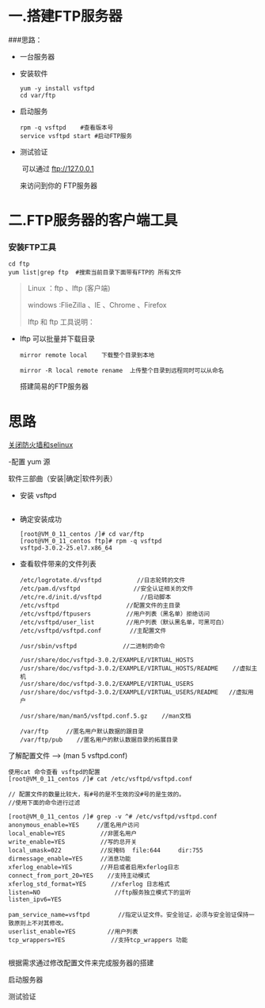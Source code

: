 # 一.搭建FTP服务器

###思路：

- 一台服务器

- 安装软件

  ```
  yum -y install vsftpd
  cd var/ftp
  ```

- 启动服务

  ```
  rpm -q vsftpd    #查看版本号
  service vsftpd start #启动FTP服务
  ```

- 测试验证

  ​	可以通过 ftp://127.0.0.1

  来访问到你的 FTP服务器

# 二.FTP服务器的客户端工具

### 安装FTP工具

```
cd ftp
yum list|grep ftp  #搜索当前目录下面带有FTP的 所有文件
```

> Linux ：ftp  、lftp (客户端)
>
> windows :FlieZilla  、IE 、Chrome 、Firefox
>
> lftp 和  ftp 工具说明：

- lftp 可以批量并下载目录

  `mirror remote local    下载整个目录到本地`

  `mirror -R local remote rename  上传整个目录到远程同时可以从命名`







  搭建简易的FTP服务器

# 思路

 [关闭防火墙和selinux](Linux操作/Linux如何关闭防火墙.md)

-配置 yum 源



 软件三部曲（安装|确定|软件列表）

- 安装 vsftpd

  ```
  
  ```

- 确定安装成功

  ```
  [root@VM_0_11_centos /]# cd var/ftp
  [root@VM_0_11_centos ftp]# rpm -q vsftpd
  vsftpd-3.0.2-25.el7.x86_64
  ```

  

- 查看软件带来的文件列表

  ```
  /etc/logrotate.d/vsftpd          //日志轮转的文件
  /etc/pam.d/vsftpd               //安全认证相关的文件
  /etc/re.d/init.d/vsftpd           //启动脚本
  /etc/vsftpd                   //配置文件的主目录                
  /etc/vsftpd/ftpusers          //用户列表（黑名单）拒绝访问
  /etc/vsftpd/user_list         //用户列表（默认黑名单，可黑可白）
  /etc/vsftpd/vsftpd.conf        //主配置文件
  
  /usr/sbin/vsftpd             //二进制的命令
  
  /usr/share/doc/vsftpd-3.0.2/EXAMPLE/VIRTUAL_HOSTS
  /usr/share/doc/vsftpd-3.0.2/EXAMPLE/VIRTUAL_HOSTS/README    //虚拟主机
  /usr/share/doc/vsftpd-3.0.2/EXAMPLE/VIRTUAL_USERS           
  /usr/share/doc/vsftpd-3.0.2/EXAMPLE/VIRTUAL_USERS/README   //虚拟用户
  
  /usr/share/man/man5/vsftpd.conf.5.gz    //man文档
  
  /var/ftp     //匿名用户默认数据的跟目录
  /var/ftp/pub    //匿名用户的默认数据目录的拓展目录
  
  ```

  

了解配置文件 ——> (man 5 vsftpd.conf)

```
使用cat 命令查看 vsftpd的配置
[root@VM_0_11_centos /]# cat /etc/vsftpd/vsftpd.conf 

// 配置文件的数量比较大，有#号的是不生效的没#号的是生效的。
//使用下面的命令进行过滤

[root@VM_0_11_centos /]# grep -v ^# /etc/vsftpd/vsftpd.conf
anonymous_enable=YES     //匿名用户访问     
local_enable=YES          //非匿名用户
write_enable=YES          //写的总开关
local_umask=022           //反掩码  file:644     dir:755
dirmessage_enable=YES     //消息功能
xferlog_enable=YES        //开启或者启用xferlog日志
connect_from_port_20=YES    //支持主动模式
xferlog_std_format=YES       //xferlog 日志格式
listen=NO                     //ftp服务独立模式下的监听
listen_ipv6=YES               

pam_service_name=vsftpd        //指定认证文件。安全验证，必须与安全验证保持一致原则上不对其修改。
userlist_enable=YES         //用户列表  
tcp_wrappers=YES             //支持tcp_wrappers 功能


```



根据需求通过修改配置文件来完成服务器的搭建

启动服务器

测试验证



  

